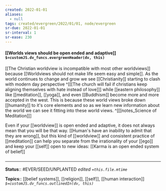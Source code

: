 ```yaml
---
created: 2022-01-01 
aliases:
  - null
tags: created/evergreen/2022/01/01, node/evergreen
sr-due: 2022-01-01
sr-interval: 1
sr-ease: 230
---
```


#### [[Worlds views should be open ended and adaptive]] `$=customJS.dv_funcs.evergreenHeader(dv, this)`

[[The Christian worldview is incompatible with most other worldviews]] because [[Worldviews should not make life seem easy and simple]]. As the world continues to change and grow we see [[Christianity]] starting to clash with modern day perspective
^[[[The church will fail if christians keep aligning themselves with hate instead of love]]]
while [[eastern philosophy]] like [[meditation]], [[yoga]], and even [[Buddhism]] become more and more accepted in the west.
This is because these world views broke down [[humanity]] to it's core elements and so as we learn new information about the world we can see it fitting into these world views. 
^[[[notes_Science of Meditation]]]

Even if your [[worldview]] is open ended and adaptive, it does not always mean that you will be that way. [[Human's have an inability to admit that they are wrong]], but this kind of [[worldview]] and consistent practice of [[meditation]] can help you separate from the irrationality of your [[ego]] and keep your [[self]] open to new ideas: [[Karma is an open ended system of belief]]


 

### <hr class="footnote"/>

**Status**:: #EVER/SEED/UNPLANTED
*edited `=this.file.mtime`*

**Topics**:: [[belief systems]], [[religion]], [[self]], [[human interaction]]
*`$=customJS.dv_funcs.outlinedIn(dv, this)`*


